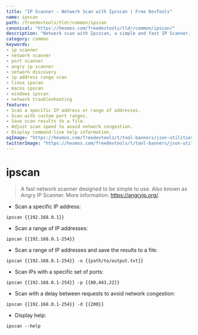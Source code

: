 ```yaml
---
title: "IP Scanner - Network Scan with Ipcscan | Free DevTools"
name: ipscan
path: /freedevtools/tldr/common/ipscan
canonical: "https://hexmos.com/freedevtools/tldr/common/ipscan/"
description: "Network scan with Ipcscan, a simple and fast IP Scanner. Discover connected devices and open ports on your network with this free online tool, no registration required."
category: common
keywords:
- ip scanner
- network scanner
- port scanner
- angry ip scanner
- network discovery
- ip address range scan
- linux ipscan
- macos ipscan
- windows ipscan
- network troubleshooting
features:
- Scan a specific IP address or range of addresses.
- Scan with custom port ranges.
- Save scan results to a file.
- Adjust scan speed to avoid network congestion.
- Display command-line help information.
ogImage: "https://hexmos.com/freedevtools/t/tool-banners/json-utilities-banner.png"
twitterImage: "https://hexmos.com/freedevtools/t/tool-banners/json-utilities-banner.png"
---
```


# ipscan

> A fast network scanner designed to be simple to use.
> Also known as Angry IP Scanner.
> More information: <https://angryip.org/>.

- Scan a specific IP address:

`ipscan {{192.168.0.1}}`

- Scan a range of IP addresses:

`ipscan {{192.168.0.1-254}}`

- Scan a range of IP addresses and save the results to a file:

`ipscan {{192.168.0.1-254}} -o {{path/to/output.txt}}`

- Scan IPs with a specific set of ports:

`ipscan {{192.168.0.1-254}} -p {{80,443,22}}`

- Scan with a delay between requests to avoid network congestion:

`ipscan {{192.168.0.1-254}} -d {{200}}`

- Display help:

`ipscan --help`
